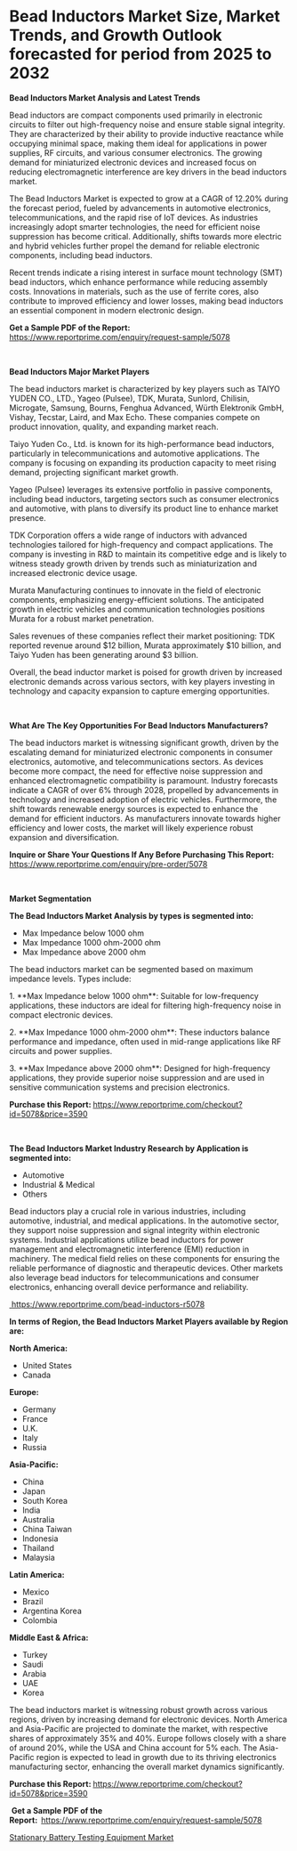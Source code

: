 <p><h1>Bead Inductors Market Size, Market Trends, and Growth Outlook forecasted for period from 2025 to 2032</h1></p><p><strong>Bead Inductors Market Analysis and Latest Trends</strong></p>
<p><p>Bead inductors are compact components used primarily in electronic circuits to filter out high-frequency noise and ensure stable signal integrity. They are characterized by their ability to provide inductive reactance while occupying minimal space, making them ideal for applications in power supplies, RF circuits, and various consumer electronics. The growing demand for miniaturized electronic devices and increased focus on reducing electromagnetic interference are key drivers in the bead inductors market.</p><p>The Bead Inductors Market is expected to grow at a CAGR of 12.20% during the forecast period, fueled by advancements in automotive electronics, telecommunications, and the rapid rise of IoT devices. As industries increasingly adopt smarter technologies, the need for efficient noise suppression has become critical. Additionally, shifts towards more electric and hybrid vehicles further propel the demand for reliable electronic components, including bead inductors. </p><p>Recent trends indicate a rising interest in surface mount technology (SMT) bead inductors, which enhance performance while reducing assembly costs. Innovations in materials, such as the use of ferrite cores, also contribute to improved efficiency and lower losses, making bead inductors an essential component in modern electronic design.</p></p>
<p><strong>Get a Sample PDF of the Report:&nbsp;</strong> <a href="https://www.reportprime.com/enquiry/request-sample/5078?utm_campaign=2947&utm_medium=2&utm_source=Github&utm_content=ia&utm_term=19032025&utm_id=bead-inductors">https://www.reportprime.com/enquiry/request-sample/5078</a></p>
<p>&nbsp;</p>
<p><strong>Bead Inductors Major Market Players</strong></p>
<p><p>The bead inductors market is characterized by key players such as TAIYO YUDEN CO., LTD., Yageo (Pulsee), TDK, Murata, Sunlord, Chilisin, Microgate, Samsung, Bourns, Fenghua Advanced, Würth Elektronik GmbH, Vishay, Tecstar, Laird, and Max Echo. These companies compete on product innovation, quality, and expanding market reach.</p><p>Taiyo Yuden Co., Ltd. is known for its high-performance bead inductors, particularly in telecommunications and automotive applications. The company is focusing on expanding its production capacity to meet rising demand, projecting significant market growth.</p><p>Yageo (Pulsee) leverages its extensive portfolio in passive components, including bead inductors, targeting sectors such as consumer electronics and automotive, with plans to diversify its product line to enhance market presence.</p><p>TDK Corporation offers a wide range of inductors with advanced technologies tailored for high-frequency and compact applications. The company is investing in R&D to maintain its competitive edge and is likely to witness steady growth driven by trends such as miniaturization and increased electronic device usage.</p><p>Murata Manufacturing continues to innovate in the field of electronic components, emphasizing energy-efficient solutions. The anticipated growth in electric vehicles and communication technologies positions Murata for a robust market penetration.</p><p>Sales revenues of these companies reflect their market positioning: TDK reported revenue around $12 billion, Murata approximately $10 billion, and Taiyo Yuden has been generating around $3 billion.</p><p>Overall, the bead inductor market is poised for growth driven by increased electronic demands across various sectors, with key players investing in technology and capacity expansion to capture emerging opportunities.</p></p>
<p>&nbsp;</p>
<p><strong>What Are The Key Opportunities For Bead Inductors Manufacturers?</strong></p>
<p><p>The bead inductors market is witnessing significant growth, driven by the escalating demand for miniaturized electronic components in consumer electronics, automotive, and telecommunications sectors. As devices become more compact, the need for effective noise suppression and enhanced electromagnetic compatibility is paramount. Industry forecasts indicate a CAGR of over 6% through 2028, propelled by advancements in technology and increased adoption of electric vehicles. Furthermore, the shift towards renewable energy sources is expected to enhance the demand for efficient inductors. As manufacturers innovate towards higher efficiency and lower costs, the market will likely experience robust expansion and diversification.</p></p>
<p><strong>Inquire or Share Your Questions If Any Before Purchasing This Report:</strong> <a href="https://www.reportprime.com/enquiry/pre-order/5078?utm_campaign=2947&utm_medium=2&utm_source=Github&utm_content=ia&utm_term=19032025&utm_id=bead-inductors">https://www.reportprime.com/enquiry/pre-order/5078</a></p>
<p>&nbsp;</p>
<p><strong>Market Segmentation</strong></p>
<p><strong>The Bead Inductors Market Analysis by types is segmented into:</strong></p>
<p><ul><li>Max Impedance below 1000 ohm</li><li>Max Impedance 1000 ohm-2000 ohm</li><li>Max Impedance above 2000 ohm</li></ul></p>
<p><p>The bead inductors market can be segmented based on maximum impedance levels. Types include: </p><p>1. **Max Impedance below 1000 ohm**: Suitable for low-frequency applications, these inductors are ideal for filtering high-frequency noise in compact electronic devices. </p><p>2. **Max Impedance 1000 ohm-2000 ohm**: These inductors balance performance and impedance, often used in mid-range applications like RF circuits and power supplies. </p><p>3. **Max Impedance above 2000 ohm**: Designed for high-frequency applications, they provide superior noise suppression and are used in sensitive communication systems and precision electronics.</p></p>
<p><strong>Purchase this Report:&nbsp;</strong><a href="https://www.reportprime.com/checkout?id=5078&price=3590&utm_campaign=2947&utm_medium=2&utm_source=Github&utm_content=ia&utm_term=19032025&utm_id=bead-inductors">https://www.reportprime.com/checkout?id=5078&price=3590</a></p>
<p>&nbsp;</p>
<p><strong>The Bead Inductors Market Industry Research by Application is segmented into:</strong></p>
<p><ul><li>Automotive</li><li>Industrial & Medical</li><li>Others</li></ul></p>
<p><p>Bead inductors play a crucial role in various industries, including automotive, industrial, and medical applications. In the automotive sector, they support noise suppression and signal integrity within electronic systems. Industrial applications utilize bead inductors for power management and electromagnetic interference (EMI) reduction in machinery. The medical field relies on these components for ensuring the reliable performance of diagnostic and therapeutic devices. Other markets also leverage bead inductors for telecommunications and consumer electronics, enhancing overall device performance and reliability.</p></p>
<p><a href="https://www.reportprime.com/bead-inductors-r5078?utm_campaign=2947&utm_medium=2&utm_source=Github&utm_content=ia&utm_term=19032025&utm_id=bead-inductors">&nbsp;https://www.reportprime.com/bead-inductors-r5078</a></p>
<p><strong>In terms of Region, the Bead Inductors Market Players available by Region are:</strong></p>
<p>
    <p> <strong> North America: </strong>
        <ul>
            <li>United States</li>
            <li>Canada</li>
        </ul>
        </p> 
    <p> <strong> Europe: </strong>
        <ul>
            <li>Germany</li>
            <li>France</li>
            <li>U.K.</li>
            <li>Italy</li>
            <li>Russia</li>
        </ul>
        </p> 
    <p> <strong> Asia-Pacific: </strong>
        <ul>
            <li>China</li>
            <li>Japan</li>
            <li>South Korea</li>
            <li>India</li>
            <li>Australia</li>
            <li>China Taiwan</li>
            <li>Indonesia</li>
            <li>Thailand</li>
            <li>Malaysia</li>
        </ul>
        </p> 
    <p> <strong> Latin America: </strong>
        <ul>
            <li>Mexico</li>
            <li>Brazil</li>
            <li>Argentina Korea</li>
            <li>Colombia</li>
        </ul>
        </p> 
    <p> <strong> Middle East & Africa: </strong>
        <ul>
            <li>Turkey</li>
            <li>Saudi</li>
            <li>Arabia</li>
            <li>UAE</li>
            <li>Korea</li>
        </ul>
    </p>
    </p>
<p><p>The bead inductors market is witnessing robust growth across various regions, driven by increasing demand for electronic devices. North America and Asia-Pacific are projected to dominate the market, with respective shares of approximately 35% and 40%. Europe follows closely with a share of around 20%, while the USA and China account for 5% each. The Asia-Pacific region is expected to lead in growth due to its thriving electronics manufacturing sector, enhancing the overall market dynamics significantly.</p></p>
<p><strong>Purchase this Report: </strong><a href="https://www.reportprime.com/checkout?id=5078&price=3590&utm_campaign=2947&utm_medium=2&utm_source=Github&utm_content=ia&utm_term=19032025&utm_id=bead-inductors">https://www.reportprime.com/checkout?id=5078&price=3590</a></p>
<p>&nbsp;<strong>Get a Sample PDF of the Report:&nbsp;&nbsp;</strong><a href="https://www.reportprime.com/enquiry/request-sample/5078?utm_campaign=2947&utm_medium=2&utm_source=Github&utm_content=ia&utm_term=19032025&utm_id=bead-inductors">https://www.reportprime.com/enquiry/request-sample/5078</a></p>
<p><strong></strong></p>
<p><p><a href="https://github.com/vjorelaclliv/Market-Research-Report-List-1/blob/main/stationary-battery-testing-equipment-market.md?utm_campaign=2947&utm_medium=2&utm_source=Github&utm_content=ia&utm_term=19032025&utm_id=bead-inductors">Stationary Battery Testing Equipment Market</a></p></p>